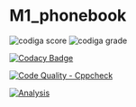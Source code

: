 # M1_phonebook

![codiga score](https://api.codiga.io/project/32541/score/svg)
![codiga grade](https://api.codiga.io/project/32541/status/svg)

[![Codacy Badge](https://app.codacy.com/project/badge/Grade/6f28c4f9bebe4e48b166c390a5da9c28)](https://www.codacy.com/gh/krishna-prakash-kallepalli/M1_phonebook/dashboard?utm_source=github.com&amp;utm_medium=referral&amp;utm_content=krishna-prakash-kallepalli/M1_phonebook&amp;utm_campaign=Badge_Grade)

[![Code Quality - Cppcheck](https://github.com/krishna-prakash-kallepalli/M1_phonebook/actions/workflows/c-cpp.yml/badge.svg)](https://github.com/krishna-prakash-kallepalli/M1_phonebook/actions/workflows/c-cpp.yml)


[![Analysis](https://github.com/krishna-prakash-kallepalli/M1_phonebook/actions/workflows/Analysis.yml/badge.svg)](https://github.com/krishna-prakash-kallepalli/M1_phonebook/actions/workflows/Analysis.yml)
